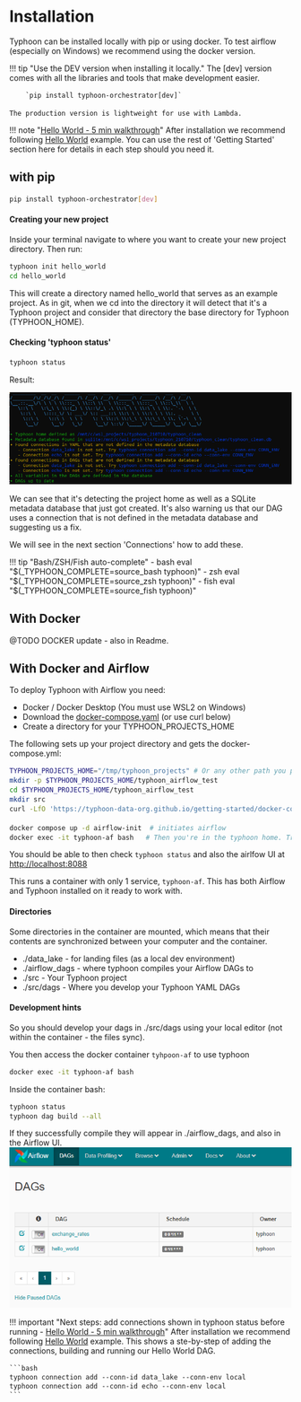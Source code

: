 # Installation
Typhoon can be installed locally with pip or using docker. To test airflow (especially on Windows) we recommend using the docker version. 

!!! tip "Use the DEV version when installing it locally."
    The [dev] version comes with all the libraries and tools that make development easier.

        `pip install typhoon-orchestrator[dev]`

    The production version is lightweight for use with Lambda.


!!! note "[Hello World - 5 min walkthrough][2]"
    After installation we recommend following [Hello World][2] example. You can use the rest of 'Getting Started' section here for details in each step should you need it. 

## with pip 

```bash
pip install typhoon-orchestrator[dev]
```

#### Creating your new project

Inside your terminal navigate to where you want to create your new project directory. Then run:

```bash 
typhoon init hello_world
cd hello_world
```

This will create a directory named hello_world that serves as an example project. As in git, when we cd into the directory it will detect that it's a Typhoon project and consider that directory the base directory for Typhoon (TYPHOON_HOME).

#### Checking 'typhoon status'


```bash
typhoon status
```

Result:

<img src="../img/Screenshot%202021-07-17%20192117.png">

We can see that it's detecting the project home as well as a SQLite metadata database that just got created. It's also warning us that our DAG uses a connection that is not defined in the metadata database and suggesting us a fix.

We will see in the next section 'Connections' how to add these. 

!!! tip "Bash/ZSH/Fish auto-complete" 
    - bash eval "$(_TYPHOON_COMPLETE=source_bash typhoon)"
    - zsh eval "$(_TYPHOON_COMPLETE=source_zsh typhoon)"
    - fish eval "$(_TYPHOON_COMPLETE=source_fish typhoon)"

## With Docker

@TODO DOCKER update - also in Readme.


## With Docker and Airflow

To deploy Typhoon with Airflow you need: 

- Docker / Docker Desktop (You must use WSL2 on Windows) 
- Download the [docker-compose.yaml][1]  (or use curl below)
- Create a directory for your TYPHOON_PROJECTS_HOME

The following sets up your project directory and gets the docker-compose.yml:
```bash
TYPHOON_PROJECTS_HOME="/tmp/typhoon_projects" # Or any other path you prefer
mkdir -p $TYPHOON_PROJECTS_HOME/typhoon_airflow_test
cd $TYPHOON_PROJECTS_HOME/typhoon_airflow_test
mkdir src
curl -LfO 'https://typhoon-data-org.github.io/getting-started/docker-compose.yml'

docker compose up -d airflow-init  # initiates airflow 
docker exec -it typhoon-af bash   # Then you're in the typhoon home. Try typhoon status
```

You should be able to then check `typhoon status` and also the airlfow UI at [http://localhost:8088](http://localhost:8088)

This runs a container with only 1 service, `typhoon-af`. This has both Airflow and Typhoon installed on it ready to work with.

#### Directories
Some directories in the container are mounted, which means that their contents are synchronized between your computer and the container.

- ./data_lake - for landing files (as a local dev environment)
- ./airflow_dags - where typhoon compiles your Airflow DAGs to
- ./src - Your Typhoon project
- ./src/dags - Where you develop your Typhoon YAML DAGs

#### Development hints
So you should develop your dags in ./src/dags using your local editor (not within the container - the files sync).  

You then access the docker container `tyhpoon-af` to use typhoon 

```bash
docker exec -it typhoon-af bash
```

Inside the container bash:  
```bash
typhoon status
typhoon dag build --all
```

If they successfully compile they will appear in ./airflow_dags, and also in the Airflow UI.
![DAG list](../img/airflow_ui_list_after_install.png)

!!! important "Next steps: add connections shown in typhoon status before running - [Hello World - 5 min walkthrough][2]"
    After installation we recommend following [Hello World][2] example. 
    This shows a ste-by-step of adding the connections, building and running our Hello World DAG.

    ```bash
    typhoon connection add --conn-id data_lake --conn-env local
    typhoon connection add --conn-id echo --conn-env local
    ```

[1]:./docker-compose.yml
[2]:../examples/hello-world.md